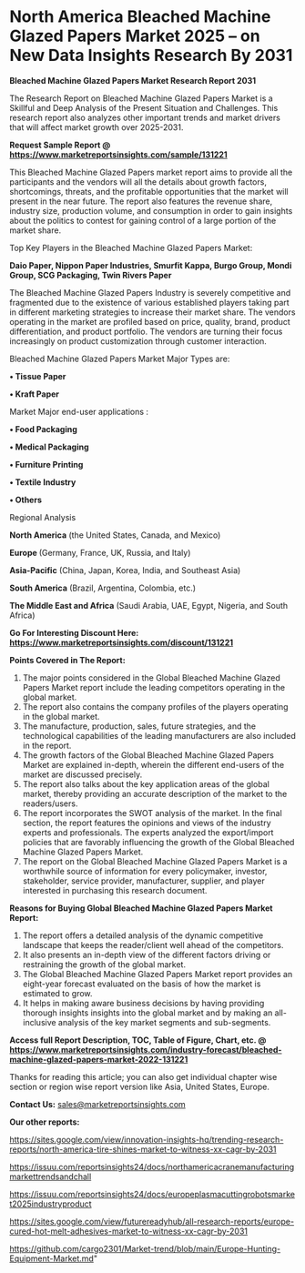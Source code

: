 # North America Bleached Machine Glazed Papers Market 2025 – on New Data Insights Research By 2031

<strong>Bleached Machine Glazed Papers Market Research Report 2031</strong>

The Research Report on Bleached Machine Glazed Papers Market is a Skillful and Deep Analysis of the Present Situation and Challenges. This research report also analyzes other important trends and market drivers that will affect market growth over 2025-2031.

<strong>Request Sample Report @ <a href=https://www.marketreportsinsights.com/sample/131221>https://www.marketreportsinsights.com/sample/131221</a></strong>

This Bleached Machine Glazed Papers market report aims to provide all the participants and the vendors will all the details about growth factors, shortcomings, threats, and the profitable opportunities that the market will present in the near future. The report also features the revenue share, industry size, production volume, and consumption in order to gain insights about the politics to contest for gaining control of a large portion of the market share.

Top Key Players in the Bleached Machine Glazed Papers Market:

<strong>Daio Paper, Nippon Paper Industries, Smurfit Kappa, Burgo Group, Mondi Group, SCG Packaging, Twin Rivers Paper</strong>

The Bleached Machine Glazed Papers Industry is severely competitive and fragmented due to the existence of various established players taking part in different marketing strategies to increase their market share. The vendors operating in the market are profiled based on price, quality, brand, product differentiation, and product portfolio. The vendors are turning their focus increasingly on product customization through customer interaction.

Bleached Machine Glazed Papers Market Major Types are:

<strong>• Tissue Paper

• Kraft Paper</strong>

Market Major end-user applications :

<strong>• Food Packaging

• Medical Packaging

• Furniture Printing

• Textile Industry

• Others</strong>

Regional Analysis

</u><strong><b>North America</b></strong> (the United States, Canada, and Mexico)

<strong><b>Europe </b></strong>(Germany, France, UK, Russia, and Italy)

<strong><b>Asia-Pacific</b></strong> (China, Japan, Korea, India, and Southeast Asia)

<strong><b>South America</b></strong> (Brazil, Argentina, Colombia, etc.)

<strong><b>The Middle East and Africa</b></strong> (Saudi Arabia, UAE, Egypt, Nigeria, and South Africa)

<strong>Go For Interesting Discount Here: <a href=https://www.marketreportsinsights.com/discount/131221>https://www.marketreportsinsights.com/discount/131221</a></strong>

<strong>Points Covered in The Report:</strong>
<ol>
  <li>The major points considered in the Global Bleached Machine Glazed Papers Market report include the leading competitors operating in the global market.</li>
  <li>The report also contains the company profiles of the players operating in the global market.</li>
  <li>The manufacture, production, sales, future strategies, and the technological capabilities of the leading manufacturers are also included in the report.</li>
  <li>The growth factors of the Global Bleached Machine Glazed Papers Market are explained in-depth, wherein the different end-users of the market are discussed precisely.</li>
  <li>The report also talks about the key application areas of the global market, thereby providing an accurate description of the market to the readers/users.</li>
  <li>The report incorporates the SWOT analysis of the market. In the final section, the report features the opinions and views of the industry experts and professionals. The experts analyzed the export/import policies that are favorably influencing the growth of the Global Bleached Machine Glazed Papers Market.</li>
  <li>The report on the Global Bleached Machine Glazed Papers Market is a worthwhile source of information for every policymaker, investor, stakeholder, service provider, manufacturer, supplier, and player interested in purchasing this research document.</li>
</ol>
<strong>Reasons for Buying Global Bleached Machine Glazed Papers Market Report:</strong>

<ol>
  <li>The report offers a detailed analysis of the dynamic competitive landscape that keeps the reader/client well ahead of the competitors.</li>
  <li>It also presents an in-depth view of the different factors driving or restraining the growth of the global market.</li>
  <li>The Global Bleached Machine Glazed Papers Market report provides an eight-year forecast evaluated on the basis of how the market is estimated to grow.</li>
  <li>It helps in making aware business decisions by having providing thorough insights insights into the global market and by making an all-inclusive analysis of the key market segments and sub-segments.</li>
</ol>
<strong>Access full Report Description, TOC, Table of Figure, Chart, etc. @ <a href=https://www.marketreportsinsights.com/industry-forecast/bleached-machine-glazed-papers-market-2022-131221>https://www.marketreportsinsights.com/industry-forecast/bleached-machine-glazed-papers-market-2022-131221</a></strong>


Thanks for reading this article; you can also get individual chapter wise section or region wise report version like Asia, United States, Europe.

<strong>Contact Us:</strong>
sales@marketreportsinsights.com

<strong>Our other reports:</strong>

<a href=https://sites.google.com/view/innovation-insights-hq/trending-research-reports/north-america-tire-shines-market-to-witness-xx-cagr-by-2031>https://sites.google.com/view/innovation-insights-hq/trending-research-reports/north-america-tire-shines-market-to-witness-xx-cagr-by-2031</a>

<a href=https://issuu.com/reportsinsights24/docs/northamericacranemanufacturingmarkettrendsandchall>https://issuu.com/reportsinsights24/docs/northamericacranemanufacturingmarkettrendsandchall</a>

<a href=https://issuu.com/reportsinsights24/docs/europeplasmacuttingrobotsmarket2025industryproduct>https://issuu.com/reportsinsights24/docs/europeplasmacuttingrobotsmarket2025industryproduct</a>

<a href=https://sites.google.com/view/futurereadyhub/all-research-reports/europe-cured-hot-melt-adhesives-market-to-witness-xx-cagr-by-2031>https://sites.google.com/view/futurereadyhub/all-research-reports/europe-cured-hot-melt-adhesives-market-to-witness-xx-cagr-by-2031</a>

<a href=https://github.com/cargo2301/Market-trend/blob/main/Europe-Hunting-Equipment-Market.md>https://github.com/cargo2301/Market-trend/blob/main/Europe-Hunting-Equipment-Market.md</a>"
